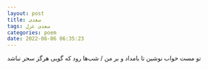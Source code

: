 ```yaml
---
layout: post
title: سعدی
tags: سعدی غزل
categories: poem
date: 2022-06-06 06:35:23
---
```


تو مست خواب نوشین تا بامداد و بر من / شب‌ها رود که گویی هرگز سحر نباشد
